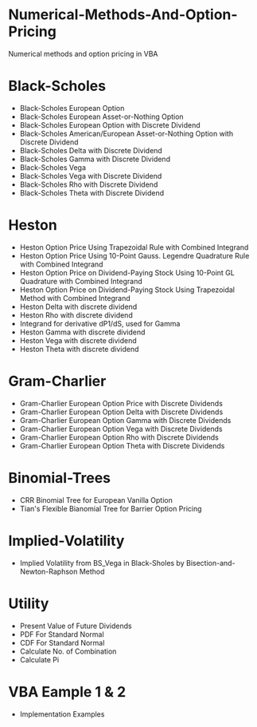# Numerical-Methods-And-Option-Pricing
Numerical methods and option pricing in VBA

# Black-Scholes
- Black-Scholes European Option
- Black-Scholes European Asset-or-Nothing Option
- Black-Scholes European Option with Discrete Dividend
- Black-Scholes American/European Asset-or-Nothing Option with Discrete Dividend
- Black-Scholes Delta with Discrete Dividend
- Black-Scholes Gamma with Discrete Dividend
- Black-Scholes Vega
- Black-Scholes Vega with Discrete Dividend
- Black-Scholes Rho with Discrete Dividend
- Black-Scholes Theta with Discrete Dividend

# Heston
- Heston Option Price Using Trapezoidal Rule with Combined Integrand
- Heston Option Price Using 10-Point Gauss. Legendre Quadrature Rule with Combined Integrand
- Heston Option Price on Dividend-Paying Stock Using 10-Point GL Quadrature with Combined Integrand
- Heston Option Price on Dividend-Paying Stock Using Trapezoidal Method with Combined Integrand
- Heston Delta with discrete dividend
- Heston Rho with discrete dividend
- Integrand for derivative dP1/dS, used for Gamma
- Heston Gamma with discrete dividend
- Heston Vega with discrete dividend
- Heston Theta with discrete dividend

# Gram-Charlier
- Gram-Charlier European Option Price with Discrete Dividends
- Gram-Charlier European Option Delta with Discrete Dividends
- Gram-Charlier European Option Gamma with Discrete Dividends
- Gram-Charlier European Option Vega with Discrete Dividends
- Gram-Charlier European Option Rho with Discrete Dividends
- Gram-Charlier European Option Theta with Discrete Dividends

# Binomial-Trees
- CRR Binomial Tree for European Vanilla Option
- Tian's Flexible Bianomial Tree for Barrier Option Pricing

# Implied-Volatility
- Implied Volatility from BS_Vega in Black-Sholes by Bisection-and-Newton-Raphson Method

# Utility
- Present Value of Future Dividends
- PDF For Standard Normal
- CDF For Standard Normal
- Calculate No. of Combination
- Calculate Pi

# VBA Eample 1 & 2
- Implementation Examples
